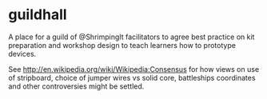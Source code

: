guildhall
=========

A place for a guild of @ShrimpingIt facilitators to agree best practice on kit preparation and workshop design to teach learners how to prototype devices.

See http://en.wikipedia.org/wiki/Wikipedia:Consensus for how views on use of stripboard, choice of jumper wires vs solid core, battleships coordinates and other controversies might be settled.
